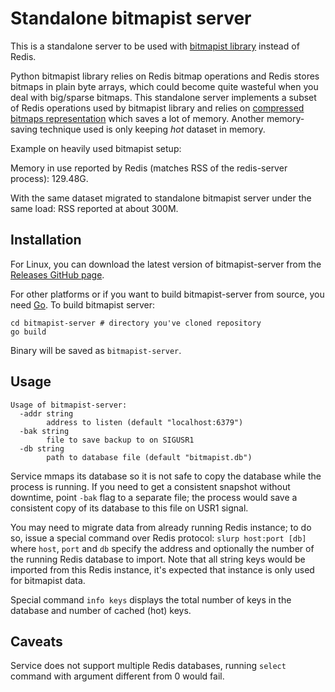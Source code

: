 # Standalone bitmapist server

This is a standalone server to be used with [bitmapist library](https://github.com/Doist/bitmapist4) instead of Redis.

Python bitmapist library relies on Redis bitmap operations and Redis stores bitmaps in plain byte arrays, which could become quite wasteful when you deal with big/sparse bitmaps. This standalone server implements a subset of Redis operations used by bitmapist library and relies on [compressed bitmaps representation](http://roaringbitmap.org) which saves a lot of memory. Another memory-saving technique used is only keeping *hot* dataset in memory.

Example on heavily used bitmapist setup:

Memory in use reported by Redis (matches RSS of the redis-server process): 129.48G.

With the same dataset migrated to standalone bitmapist server under the same load: RSS reported at about 300M.

## Installation

For Linux, you can download the latest version of bitmapist-server from the [Releases GitHub page](https://github.com/Doist/bitmapist-server/releases).

For other platforms or if you want to build bitmapist-server from source, you need [Go](https://golang.org/dl/). To build bitmapist server:

    cd bitmapist-server # directory you've cloned repository
    go build

Binary will be saved as `bitmapist-server`.

## Usage

    Usage of bitmapist-server:
      -addr string
            address to listen (default "localhost:6379")
      -bak string
            file to save backup to on SIGUSR1
      -db string
            path to database file (default "bitmapist.db")

Service mmaps its database so it is not safe to copy the database while the process is running. If you need to get a consistent snapshot without downtime, point `-bak` flag to a separate file; the process would save a consistent copy of its database to this file on USR1 signal.

You may need to migrate data from already running Redis instance; to do so, issue a special command over Redis protocol: `slurp host:port [db]` where `host`, `port` and `db` specify the address and optionally the number of the running Redis database to import. Note that all string keys would be imported from this Redis instance, it's expected that instance is only used for bitmapist data.

Special command `info keys` displays the total number of keys in the database and number of cached (hot) keys.

## Caveats

Service does not support multiple Redis databases, running `select` command with argument different from 0 would fail.
